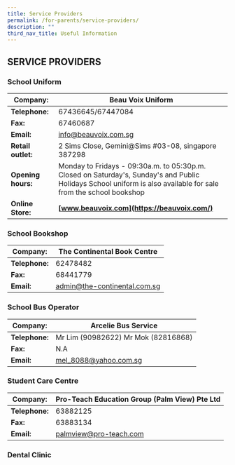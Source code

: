```yaml
---
title: Service Providers
permalink: /for-parents/service-providers/
description: ""
third_nav_title: Useful Information
---
```

## SERVICE PROVIDERS

### School Uniform

| **Company:**       | Beau Voix Uniform                                                                                                                                                 |
|--------------------|-------------------------------------------------------------------------------------------------------------------------------------------------------------------|
| **Telephone:**     | 67436645/67447084                                                                                                                                                 |
| **Fax:**           | 67460687                                                                                                                                                          |
| **Email:**         | info@beauvoix.com.sg                                                                                                                                              |
| **Retail outlet:** | 2 Sims Close, Gemini@Sims #03-08, singapore 387298                                                                                                                |
| **Opening hours:** | Monday to Fridays - 09:30a.m. to 05:30p.m. Closed on Saturday's, Sunday's and Public Holidays  School uniform is also available for sale from the school bookshop |
| **Online Store:**  | **[www.beauvoix.com](https://beauvoix.com/)**                                                                                                                                                                |

### School Bookshop

| **Company:**   | The Continental Book Centre  |
|----------------|------------------------------|
| **Telephone:** | 62478482                     |
| **Fax:**       | 68441779                     |
| **Email:**     | admin@the-continental.com.sg |

### School Bus Operator

| **Company:**   | Arcelie Bus Service                 |
|----------------|-------------------------------------|
| **Telephone:** | Mr Lim (90982622) Mr Mok (82816868) |
| **Fax:**       | N.A                                 |
| **Email:**     | mel_8088@yahoo.com.sg               |

### Student Care Centre

| **Company:**   | Pro-Teach Education Group (Palm View) Pte Ltd |
|----------------|-----------------------------------------------|
| **Telephone:** | 63882125                                      |
| **Fax:**       | 63883134                                      |
| **Email:**     | palmview@pro-teach.com                        |

### Dental Clinic

